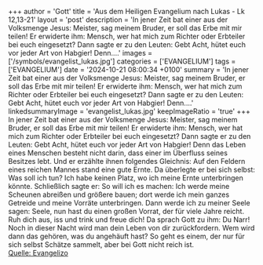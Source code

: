 +++
author = 'Gott'
title = 'Aus dem Heiligen Evangelium nach Lukas - Lk 12,13-21'
layout = 'post'
description = 'In jener Zeit bat einer aus der Volksmenge Jesus: Meister, sag meinem Bruder, er soll das Erbe mit mir teilen! Er erwiderte ihm: Mensch, wer hat mich zum Richter oder Erbteiler bei euch eingesetzt? Dann sagte er zu den Leuten: Gebt Acht, hütet euch vor jeder Art von Habgier! Denn....'
images = ['/symbols/evangelist_lukas.jpg']
categories = ['EVANGELIUM']
tags = ['EVANGELIUM']
date = '2024-10-21 08:00:34 +0100'
summary = 'In jener Zeit bat einer aus der Volksmenge Jesus: Meister, sag meinem Bruder, er soll das Erbe mit mir teilen! Er erwiderte ihm: Mensch, wer hat mich zum Richter oder Erbteiler bei euch eingesetzt? Dann sagte er zu den Leuten: Gebt Acht, hütet euch vor jeder Art von Habgier! Denn....'
linkedsummaryImage = 'evangelist_lukas.jpg'
keepImageRatio = 'true'
+++
In jener Zeit bat einer aus der Volksmenge Jesus: Meister, sag meinem Bruder, er soll das Erbe mit mir teilen!
Er erwiderte ihm: Mensch, wer hat mich zum Richter oder Erbteiler bei euch eingesetzt?
Dann sagte er zu den Leuten: Gebt Acht, hütet euch vor jeder Art von Habgier! Denn das Leben eines Menschen besteht nicht darin, dass einer im Überfluss seines Besitzes lebt.<!--more-->
Und er erzählte ihnen folgendes Gleichnis: Auf den Feldern eines reichen Mannes stand eine gute Ernte.
Da überlegte er bei sich selbst: Was soll ich tun? Ich habe keinen Platz, wo ich meine Ernte unterbringen könnte.
Schließlich sagte er: So will ich es machen: Ich werde meine Scheunen abreißen und größere bauen; dort werde ich mein ganzes Getreide und meine Vorräte unterbringen.
Dann werde ich zu meiner Seele sagen: Seele, nun hast du einen großen Vorrat, der für viele Jahre reicht. Ruh dich aus, iss und trink und freue dich!
Da sprach Gott zu ihm: Du Narr! Noch in dieser Nacht wird man dein Leben von dir zurückfordern. Wem wird dann das gehören, was du angehäuft hast?
So geht es einem, der nur für sich selbst Schätze sammelt, aber bei Gott nicht reich ist.<br> [Quelle: Evangelizo](https://evangeliumtagfuertag.org/DE/gospel)